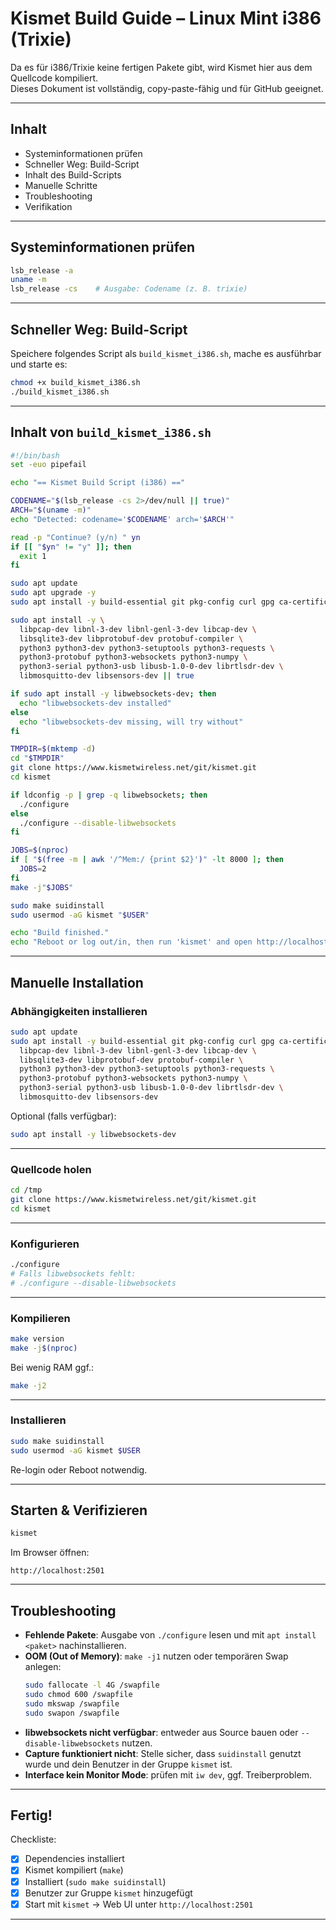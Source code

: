 # Kismet Build Guide – Linux Mint i386 (Trixie)

Da es für i386/Trixie keine fertigen Pakete gibt, wird Kismet hier aus dem Quellcode kompiliert.  
Dieses Dokument ist vollständig, copy-paste-fähig und für GitHub geeignet.

---

## Inhalt

- Systeminformationen prüfen
- Schneller Weg: Build-Script
- Inhalt des Build-Scripts
- Manuelle Schritte
- Troubleshooting
- Verifikation

---

## Systeminformationen prüfen

```bash
lsb_release -a
uname -m
lsb_release -cs    # Ausgabe: Codename (z. B. trixie)
```

---

## Schneller Weg: Build-Script

Speichere folgendes Script als `build_kismet_i386.sh`, mache es ausführbar und starte es:

```bash
chmod +x build_kismet_i386.sh
./build_kismet_i386.sh
```

---

## Inhalt von `build_kismet_i386.sh`

```bash
#!/bin/bash
set -euo pipefail

echo "== Kismet Build Script (i386) =="

CODENAME="$(lsb_release -cs 2>/dev/null || true)"
ARCH="$(uname -m)"
echo "Detected: codename='$CODENAME' arch='$ARCH'"

read -p "Continue? (y/n) " yn
if [[ "$yn" != "y" ]]; then
  exit 1
fi

sudo apt update
sudo apt upgrade -y
sudo apt install -y build-essential git pkg-config curl gpg ca-certificates

sudo apt install -y \
  libpcap-dev libnl-3-dev libnl-genl-3-dev libcap-dev \
  libsqlite3-dev libprotobuf-dev protobuf-compiler \
  python3 python3-dev python3-setuptools python3-requests \
  python3-protobuf python3-websockets python3-numpy \
  python3-serial python3-usb libusb-1.0-0-dev librtlsdr-dev \
  libmosquitto-dev libsensors-dev || true

if sudo apt install -y libwebsockets-dev; then
  echo "libwebsockets-dev installed"
else
  echo "libwebsockets-dev missing, will try without"
fi

TMPDIR=$(mktemp -d)
cd "$TMPDIR"
git clone https://www.kismetwireless.net/git/kismet.git
cd kismet

if ldconfig -p | grep -q libwebsockets; then
  ./configure
else
  ./configure --disable-libwebsockets
fi

JOBS=$(nproc)
if [ "$(free -m | awk '/^Mem:/ {print $2}')" -lt 8000 ]; then
  JOBS=2
fi
make -j"$JOBS"

sudo make suidinstall
sudo usermod -aG kismet "$USER"

echo "Build finished."
echo "Reboot or log out/in, then run 'kismet' and open http://localhost:2501"
```

---

## Manuelle Installation

### Abhängigkeiten installieren

```bash
sudo apt update
sudo apt install -y build-essential git pkg-config curl gpg ca-certificates \
  libpcap-dev libnl-3-dev libnl-genl-3-dev libcap-dev \
  libsqlite3-dev libprotobuf-dev protobuf-compiler \
  python3 python3-dev python3-setuptools python3-requests \
  python3-protobuf python3-websockets python3-numpy \
  python3-serial python3-usb libusb-1.0-0-dev librtlsdr-dev \
  libmosquitto-dev libsensors-dev
```

Optional (falls verfügbar):

```bash
sudo apt install -y libwebsockets-dev
```

---

### Quellcode holen

```bash
cd /tmp
git clone https://www.kismetwireless.net/git/kismet.git
cd kismet
```

---

### Konfigurieren

```bash
./configure
# Falls libwebsockets fehlt:
# ./configure --disable-libwebsockets
```

---

### Kompilieren

```bash
make version
make -j$(nproc)
```

Bei wenig RAM ggf.:

```bash
make -j2
```

---

### Installieren

```bash
sudo make suidinstall
sudo usermod -aG kismet $USER
```

Re-login oder Reboot notwendig.

---

## Starten & Verifizieren

```bash
kismet
```

Im Browser öffnen:

```
http://localhost:2501
```

---

## Troubleshooting

- **Fehlende Pakete**: Ausgabe von `./configure` lesen und mit `apt install <paket>` nachinstallieren.
- **OOM (Out of Memory)**: `make -j1` nutzen oder temporären Swap anlegen:
  ```bash
  sudo fallocate -l 4G /swapfile
  sudo chmod 600 /swapfile
  sudo mkswap /swapfile
  sudo swapon /swapfile
  ```
- **libwebsockets nicht verfügbar**: entweder aus Source bauen oder `--disable-libwebsockets` nutzen.
- **Capture funktioniert nicht**: Stelle sicher, dass `suidinstall` genutzt wurde und dein Benutzer in der Gruppe `kismet` ist.
- **Interface kein Monitor Mode**: prüfen mit `iw dev`, ggf. Treiberproblem.

---

## Fertig!

Checkliste:

- [x] Dependencies installiert  
- [x] Kismet kompiliert (`make`)  
- [x] Installiert (`sudo make suidinstall`)  
- [x] Benutzer zur Gruppe `kismet` hinzugefügt  
- [x] Start mit `kismet` → Web UI unter `http://localhost:2501`

---
